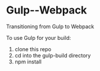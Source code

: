 # Gulp--Webpack
Transitioning from Gulp to Webpack

To use Gulp for your build:
1. clone this repo
2. cd into the gulp-build directory
3. npm install
